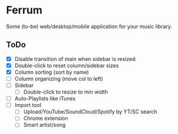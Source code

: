 # Ferrum
Some (to-be) web/desktop/mobile application for your music library.

## ToDo
- [x] Disable transition of main when sidebar is resized.
- [x] Double-click to reset column/sidebar sizes
- [x] Column sorting (sort by name)
- [ ] Column organizing (move col to left)
- [ ] Sidebar
    - [ ] Double-click to resize to min width
- [ ] Auto-Playlists like iTunes
- [ ] Import tool
    - [ ] Upload/YouTube/SoundCloud/Spotify by YT/SC search
    - [ ] Chrome extension
    - [ ] Smart artist/song
